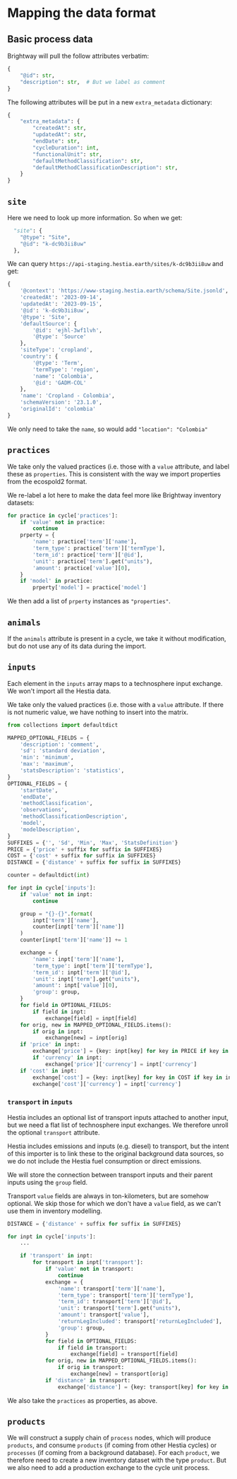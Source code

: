 # Mapping the data format

## Basic process data

Brightway will pull the follow attributes verbatim:

```python
{
    "@id": str,
    "description": str,  # But we label as comment
}
```

The following attributes will be put in a new `extra_metadata` dictionary:

```python
{
    "extra_metadata": {
        "createdAt": str,
        "updatedAt": str,
        "endDate": str,
        "cycleDuration": int,
        "functionalUnit": str,
        "defaultMethodClassification": str,
        "defaultMethodClassificationDescription": str,
    }
}
```

## `site`

Here we need to look up more information. So when we get:

```python
  "site": {
    "@type": "Site",
    "@id": "k-dc9b3ii8uw"
  },
```

We can query `https://api-staging.hestia.earth/sites/k-dc9b3ii8uw` and get:

```python
{
    '@context': 'https://www-staging.hestia.earth/schema/Site.jsonld',
    'createdAt': '2023-09-14',
    'updatedAt': '2023-09-15',
    '@id': 'k-dc9b3ii8uw',
    '@type': 'Site',
    'defaultSource': {
        '@id': 'ejhl-3wf1lvh',
        '@type': 'Source'
    },
    'siteType': 'cropland',
    'country': {
        '@type': 'Term',
        'termType': 'region',
        'name': 'Colombia',
        '@id': 'GADM-COL'
    },
    'name': 'Cropland - Colombia',
    'schemaVersion': '23.1.0',
    'originalId': 'colombia'
}
 ```

 We only need to take the `name`, so would add `"location": "Colombia"`

## `practices`

We take only the valued practices (i.e. those with a `value` attribute, and label these as `properties`. This is consistent with the way we import properties from the ecospold2 format.

We re-label a lot here to make the data feel more like Brightway inventory datasets:

```python
for practice in cycle['practices']:
    if 'value' not in practice:
        continue
    prperty = {
        'name': practice['term']['name'],
        'term_type': practice['term']['termType'],
        'term_id': practice['term']['@id'],
        'unit': practice['term'].get("units"),
        'amount': practice['value'][0],
    }
    if 'model' in practice:
        prperty['model'] = practice['model']
```

We then add a list of `prperty` instances as `"properties"`.

## `animals`

If the `animals` attribute is present in a cycle, we take it without modification, but do not use any of its data during the import.

## `inputs`

Each element in the `inputs` array maps to a technosphere input exchange. We won't import all the Hestia data.

We take only the valued practices (i.e. those with a `value` attribute. If there is not numeric value, we have nothing to insert into the matrix.

```python
from collections import defaultdict

MAPPED_OPTIONAL_FIELDS = {
    'description': 'comment',
    'sd': 'standard deviation',
    'min': 'minimum',
    'max': 'maximum',
    'statsDescription': 'statistics',
}
OPTIONAL_FIELDS = {
    'startDate',
    'endDate',
    'methodClassification',
    'observations',
    'methodClassificationDescription',
    'model',
    'modelDescription',
}
SUFFIXES = {'', 'Sd', 'Min', 'Max', 'StatsDefinition'}
PRICE = {'price' + suffix for suffix in SUFFIXES}
COST = {'cost' + suffix for suffix in SUFFIXES}
DISTANCE = {'distance' + suffix for suffix in SUFFIXES}

counter = defaultdict(int)

for inpt in cycle['inputs']:
    if 'value' not in inpt:
        continue

    group = "{}-{}".format(
        inpt['term']['name'],
        counter[inpt['term']['name']]
    )
    counter[inpt['term']['name']] += 1

    exchange = {
        'name': inpt['term']['name'],
        'term_type': inpt['term']['termType'],
        'term_id': inpt['term']['@id'],
        'unit': inpt['term'].get("units"),
        'amount': inpt['value'][0],
        'group': group,
    }
    for field in OPTIONAL_FIELDS:
        if field in inpt:
            exchange[field] = inpt[field]
    for orig, new in MAPPED_OPTIONAL_FIELDS.items():
        if orig in inpt:
            exchange[new] = inpt[orig]
    if 'price' in inpt:
        exchange['price'] = {key: inpt[key] for key in PRICE if key in inpt}
        if 'currency' in inpt:
            exchange['price']['currency'] = inpt['currency']
    if 'cost' in inpt:
        exchange['cost'] = {key: inpt[key] for key in COST if key in inpt}
        exchange['cost']['currency'] = inpt['currency']
```

### `transport` in `inputs`

Hestia includes an optional list of transport inputs attached to another input, but we need a flat list of technosphere input exchanges. We therefore unroll the optional `transport` attribute.

Hestia includes emissions and inputs (e.g. diesel) to transport, but the intent of this importer is to link these to the original background data sources, so we do not include the Hestia fuel consumption or direct emissions.

We will store the connection between transport inputs and their parent inputs using the `group` field.

Transport `value` fields are always in ton-kilometers, but are somehow optional. We skip those for which we don't have a `value` field, as we can't use them in inventory modelling.

```python
DISTANCE = {'distance' + suffix for suffix in SUFFIXES}

for inpt in cycle['inputs']:
    ...

    if 'transport' in inpt:
        for transport in inpt['transport']:
            if 'value' not in transport:
                continue
            exchange = {
                'name': transport['term']['name'],
                'term_type': transport['term']['termType'],
                'term_id': transport['term']['@id'],
                'unit': transport['term'].get("units"),
                'amount': transport['value'],
                'returnLegIncluded': transport['returnLegIncluded'],
                'group': group,
            }
            for field in OPTIONAL_FIELDS:
                if field in transport:
                    exchange[field] = transport[field]
            for orig, new in MAPPED_OPTIONAL_FIELDS.items():
                if orig in transport:
                    exchange[new] = transport[orig]
            if 'distance' in transport:
                exchange['distance'] = {key: transport[key] for key in DISTANCE if key in transport}
```

We also take the `practices` as properties, as above.

## `products`

We will construct a supply chain of `process` nodes, which will produce `products`, and consume `products` (if coming from other Hestia cycles) or `processes` (if coming from a background database). For each `product`, we therefore need to create a new inventory dataset with the type `product`. But we also need to add a production exchange to the cycle unit process.

```python
```
